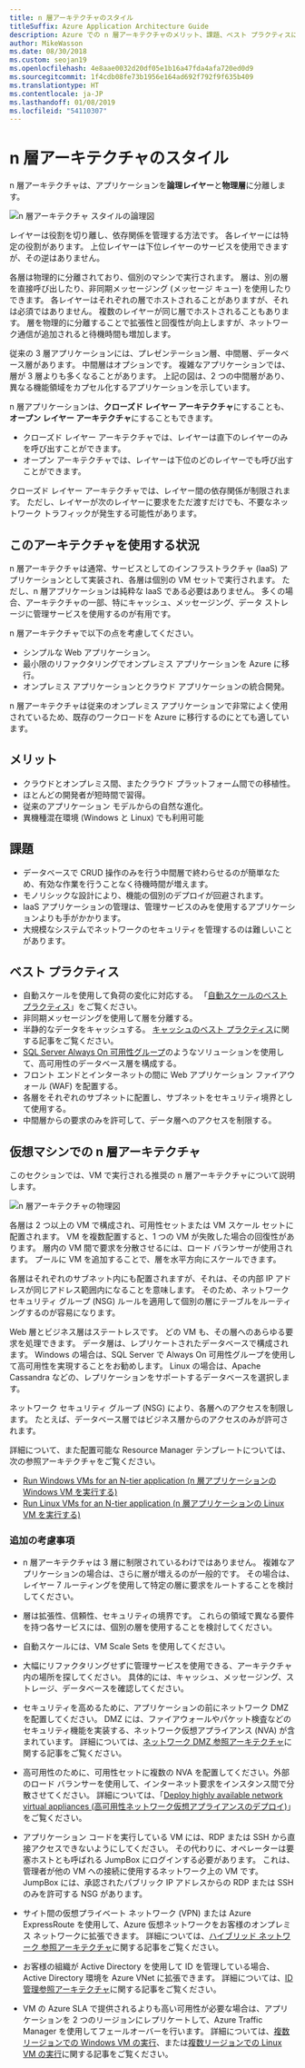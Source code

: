 ```yaml
---
title: n 層アーキテクチャのスタイル
titleSuffix: Azure Application Architecture Guide
description: Azure での n 層アーキテクチャのメリット、課題、ベスト プラクティスについて説明します。
author: MikeWasson
ms.date: 08/30/2018
ms.custom: seojan19
ms.openlocfilehash: 4e8aae0032d20df05e1b16a47fda4afa720ed0d9
ms.sourcegitcommit: 1f4cdb08fe73b1956e164ad692f792f9f635b409
ms.translationtype: HT
ms.contentlocale: ja-JP
ms.lasthandoff: 01/08/2019
ms.locfileid: "54110307"
---
```

# <a name="n-tier-architecture-style"></a>n 層アーキテクチャのスタイル

n 層アーキテクチャは、アプリケーションを**論理レイヤー**と**物理層**に分離します。

![n 層アーキテクチャ スタイルの論理図](./images/n-tier-logical.svg)

レイヤーは役割を切り離し、依存関係を管理する方法です。 各レイヤーには特定の役割があります。 上位レイヤーは下位レイヤーのサービスを使用できますが、その逆はありません。

各層は物理的に分離されており、個別のマシンで実行されます。 層は、別の層を直接呼び出したり、非同期メッセージング (メッセージ キュー) を使用したりできます。 各レイヤーはそれぞれの層でホストされることがありますが、それは必須ではありません。 複数のレイヤーが同じ層でホストされることもあります。 層を物理的に分離することで拡張性と回復性が向上しますが、ネットワーク通信が追加されると待機時間も増加します。

従来の 3 層アプリケーションには、プレゼンテーション層、中間層、データベース層があります。 中間層はオプションです。 複雑なアプリケーションでは、層が 3 層よりも多くなることがあります。 上記の図は、2 つの中間層があり、異なる機能領域をカプセル化するアプリケーションを示しています。

n 層アプリケーションは、**クローズド レイヤー アーキテクチャ**にすることも、**オープン レイヤー アーキテクチャ**にすることもできます。

- クローズド レイヤー アーキテクチャでは、レイヤーは直下のレイヤーのみを呼び出すことができます。
- オープン アーキテクチャでは、レイヤーは下位のどのレイヤーでも呼び出すことができます。

クローズド レイヤー アーキテクチャでは、レイヤー間の依存関係が制限されます。 ただし、レイヤーが次のレイヤーに要求をただ渡すだけでも、不要なネットワーク トラフィックが発生する可能性があります。

## <a name="when-to-use-this-architecture"></a>このアーキテクチャを使用する状況

n 層アーキテクチャは通常、サービスとしてのインフラストラクチャ (IaaS) アプリケーションとして実装され、各層は個別の VM セットで実行されます。 ただし、n 層アプリケーションは純粋な IaaS である必要はありません。 多くの場合、アーキテクチャの一部、特にキャッシュ、メッセージング、データ ストレージに管理サービスを使用するのが有用です。

n 層アーキテクチャで以下の点を考慮してください。

- シンプルな Web アプリケーション。
- 最小限のリファクタリングでオンプレミス アプリケーションを Azure に移行。
- オンプレミス アプリケーションとクラウド アプリケーションの統合開発。

n 層アーキテクチャは従来のオンプレミス アプリケーションで非常によく使用されているため、既存のワークロードを Azure に移行するのにとても適しています。

## <a name="benefits"></a>メリット

- クラウドとオンプレミス間、またクラウド プラットフォーム間での移植性。
- ほとんどの開発者が短時間で習得。
- 従来のアプリケーション モデルからの自然な進化。
- 異機種混在環境 (Windows と Linux) でも利用可能

## <a name="challenges"></a>課題

- データベースで CRUD 操作のみを行う中間層で終わらせるのが簡単なため、有効な作業を行うことなく待機時間が増えます。
- モノリシックな設計により、機能の個別のデプロイが回避されます。
- IaaS アプリケーションの管理は、管理サービスのみを使用するアプリケーションよりも手がかかります。
- 大規模なシステムでネットワークのセキュリティを管理するのは難しいことがあります。

## <a name="best-practices"></a>ベスト プラクティス

- 自動スケールを使用して負荷の変化に対応する。 「[自動スケールのベスト プラクティス][autoscaling]」をご覧ください。
- 非同期メッセージングを使用して層を分離する。
- 半静的なデータをキャッシュする。 [キャッシュのベスト プラクティス][caching]に関する記事をご覧ください。
- [SQL Server Always On 可用性グループ][sql-always-on]のようなソリューションを使用して、高可用性のデータベース層を構成する。
- フロント エンドとインターネットの間に Web アプリケーション ファイアウォール (WAF) を配置する。
- 各層をそれぞれのサブネットに配置し、サブネットをセキュリティ境界として使用する。
- 中間層からの要求のみを許可して、データ層へのアクセスを制限する。

## <a name="n-tier-architecture-on-virtual-machines"></a>仮想マシンでの n 層アーキテクチャ

このセクションでは、VM で実行される推奨の n 層アーキテクチャについて説明します。

![n 層アーキテクチャの物理図](./images/n-tier-physical.png)

各層は 2 つ以上の VM で構成され、可用性セットまたは VM スケール セットに配置されます。 VM を複数配置すると、1 つの VM が失敗した場合の回復性があります。 層内の VM 間で要求を分散させるには、ロード バランサーが使用されます。 プールに VM を追加することで、層を水平方向にスケールできます。

各層はそれぞれのサブネット内にも配置されますが、それは、その内部 IP アドレスが同じアドレス範囲内になることを意味します。 そのため、ネットワーク セキュリティ グループ (NSG) ルールを適用して個別の層にテーブルをルーティングするのが容易になります。

Web 層とビジネス層はステートレスです。 どの VM も、その層へのあらゆる要求を処理できます。 データ層は、レプリケートされたデータベースで構成されます。 Windows の場合は、SQL Server で Always On 可用性グループを使用して高可用性を実現することをお勧めします。 Linux の場合は、Apache Cassandra などの、レプリケーションをサポートするデータベースを選択します。

ネットワーク セキュリティ グループ (NSG) により、各層へのアクセスを制限します。 たとえば、データベース層ではビジネス層からのアクセスのみが許可されます。

詳細について、また配置可能な Resource Manager テンプレートについては、次の参照アーキテクチャをご覧ください。

- [Run Windows VMs for an N-tier application (n 層アプリケーションの Windows VM を実行する)][n-tier-windows]
- [Run Linux VMs for an N-tier application (n 層アプリケーションの Linux VM を実行する)][n-tier-linux]

### <a name="additional-considerations"></a>追加の考慮事項

- n 層アーキテクチャは 3 層に制限されているわけではありません。 複雑なアプリケーションの場合は、さらに層が増えるのが一般的です。 その場合は、レイヤー 7 ルーティングを使用して特定の層に要求をルートすることを検討してください。

- 層は拡張性、信頼性、セキュリティの境界です。 これらの領域で異なる要件を持つ各サービスには、個別の層を使用することを検討してください。

- 自動スケールには、VM Scale Sets を使用してください。

- 大幅にリファクタリングせずに管理サービスを使用できる、アーキテクチャ内の場所を探してください。 具体的には、キャッシュ、メッセージング、ストレージ、データベースを確認してください。

- セキュリティを高めるために、アプリケーションの前にネットワーク DMZ を配置してください。 DMZ には、ファイアウォールやパケット検査などのセキュリティ機能を実装する、ネットワーク仮想アプライアンス (NVA) が含まれています。 詳細については、[ネットワーク DMZ 参照アーキテクチャ][dmz]に関する記事をご覧ください。

- 高可用性のために、可用性セットに複数の NVA を配置してください。外部のロード バランサーを使用して、インターネット要求をインスタンス間で分散させてください。 詳細については、「[Deploy highly available network virtual appliances (高可用性ネットワーク仮想アプライアンスのデプロイ)][ha-nva]」をご覧ください。

- アプリケーション コードを実行している VM には、RDP または SSH から直接アクセスできないようにしてください。 その代わりに、オペレーターは要塞ホストとも呼ばれる JumpBox にログインする必要があります。 これは、管理者が他の VM への接続に使用するネットワーク上の VM です。 JumpBox には、承認されたパブリック IP アドレスからの RDP または SSH のみを許可する NSG があります。

- サイト間の仮想プライベート ネットワーク (VPN) または Azure ExpressRoute を使用して、Azure 仮想ネットワークをお客様のオンプレミス ネットワークに拡張できます。 詳細については、[ハイブリッド ネットワーク 参照アーキテクチャ][hybrid-network]に関する記事をご覧ください。

- お客様の組織が Active Directory を使用して ID を管理している場合、Active Directory 環境を Azure VNet に拡張できます。 詳細については、[ID 管理参照アーキテクチャ][identity]に関する記事をご覧ください。

- VM の Azure SLA で提供されるよりも高い可用性が必要な場合は、アプリケーションを 2 つのリージョンにレプリケートして、Azure Traffic Manager を使用してフェールオーバーを行います。 詳細については、[複数リージョンでの Windows VM の実行][ multiregion-windows]、または[複数リージョンでの Linux VM の実行][multiregion-linux]に関する記事をご覧ください。

[autoscaling]: ../../best-practices/auto-scaling.md
[caching]: ../../best-practices/caching.md
[dmz]: ../../reference-architectures/dmz/index.md
[ha-nva]: ../../reference-architectures/dmz/nva-ha.md
[hybrid-network]: ../../reference-architectures/hybrid-networking/index.md
[identity]: ../../reference-architectures/identity/index.md
[multiregion-linux]: ../../reference-architectures/virtual-machines-linux/multi-region-application.md
[multiregion-windows]: ../../reference-architectures/virtual-machines-windows/multi-region-application.md
[n-tier-linux]: ../../reference-architectures/virtual-machines-linux/n-tier.md
[n-tier-windows]: ../../reference-architectures/virtual-machines-windows/n-tier.md
[sql-always-on]: /sql/database-engine/availability-groups/windows/always-on-availability-groups-sql-server
